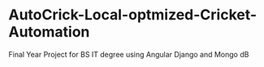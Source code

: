 # AutoCrick-Local-optmized-Cricket-Automation
Final Year Project for BS IT degree using Angular Django and Mongo dB
